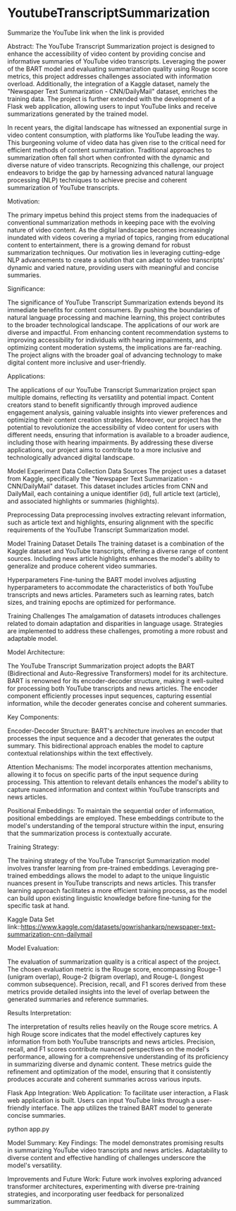 # YoutubeTranscriptSummarization
Summarize the YouTube link when the link is provided

Abstract:
The YouTube Transcript Summarization project is designed to enhance the accessibility of video content by providing concise and informative summaries of YouTube video transcripts. Leveraging the power of the BART model and evaluating summarization quality using Rouge score metrics, this project addresses challenges associated with information overload. Additionally, the integration of a Kaggle dataset, namely the "Newspaper Text Summarization - CNN/DailyMail" dataset, enriches the training data. The project is further extended with the development of a Flask web application, allowing users to input YouTube links and receive summarizations generated by the trained model.

In recent years, the digital landscape has witnessed an exponential surge in video content consumption, with platforms like YouTube leading the way. This burgeoning volume of video data has given rise to the critical need for efficient methods of content summarization. Traditional approaches to summarization often fall short when confronted with the dynamic and diverse nature of video transcripts. Recognizing this challenge, our project endeavors to bridge the gap by harnessing advanced natural language processing (NLP) techniques to achieve precise and coherent summarization of YouTube transcripts.

Motivation:

The primary impetus behind this project stems from the inadequacies of conventional summarization methods in keeping pace with the evolving nature of video content. As the digital landscape becomes increasingly inundated with videos covering a myriad of topics, ranging from educational content to entertainment, there is a growing demand for robust summarization techniques. Our motivation lies in leveraging cutting-edge NLP advancements to create a solution that can adapt to video transcripts' dynamic and varied nature, providing users with meaningful and concise summaries.

Significance:

The significance of YouTube Transcript Summarization extends beyond its immediate benefits for content consumers. By pushing the boundaries of natural language processing and machine learning, this project contributes to the broader technological landscape. The applications of our work are diverse and impactful. From enhancing content recommendation systems to improving accessibility for individuals with hearing impairments, and optimizing content moderation systems, the implications are far-reaching. The project aligns with the broader goal of advancing technology to make digital content more inclusive and user-friendly.

Applications:

The applications of our YouTube Transcript Summarization project span multiple domains, reflecting its versatility and potential impact. Content creators stand to benefit significantly through improved audience engagement analysis, gaining valuable insights into viewer preferences and optimizing their content creation strategies. Moreover, our project has the potential to revolutionize the accessibility of video content for users with different needs, ensuring that information is available to a broader audience, including those with hearing impairments. By addressing these diverse applications, our project aims to contribute to a more inclusive and technologically advanced digital landscape.


Model Experiment
Data Collection
Data Sources
The project uses a dataset from Kaggle, specifically the "Newspaper Text Summarization - CNN/DailyMail" dataset. This dataset includes articles from CNN and DailyMail, each containing a unique identifier (id), full article text (article), and associated highlights or summaries (highlights).

Preprocessing
Data preprocessing involves extracting relevant information, such as article text and highlights, ensuring alignment with the specific requirements of the YouTube Transcript Summarization model.

Model Training
Dataset Details
The training dataset is a combination of the Kaggle dataset and YouTube transcripts, offering a diverse range of content sources. Including news article highlights enhances the model's ability to generalize and produce coherent video summaries.

Hyperparameters
Fine-tuning the BART model involves adjusting hyperparameters to accommodate the characteristics of both YouTube transcripts and news articles. Parameters such as learning rates, batch sizes, and training epochs are optimized for performance.

Training Challenges
The amalgamation of datasets introduces challenges related to domain adaptation and disparities in language usage. Strategies are implemented to address these challenges, promoting a more robust and adaptable model.


Model Architecture:

The YouTube Transcript Summarization project adopts the BART (Bidirectional and Auto-Regressive Transformers) model for its architecture. BART is renowned for its encoder-decoder structure, making it well-suited for processing both YouTube transcripts and news articles. The encoder component efficiently processes input sequences, capturing essential information, while the decoder generates concise and coherent summaries.

Key Components:

Encoder-Decoder Structure: BART's architecture involves an encoder that processes the input sequence and a decoder that generates the output summary. This bidirectional approach enables the model to capture contextual relationships within the text effectively.

Attention Mechanisms: The model incorporates attention mechanisms, allowing it to focus on specific parts of the input sequence during processing. This attention to relevant details enhances the model's ability to capture nuanced information and context within YouTube transcripts and news articles.

Positional Embeddings: To maintain the sequential order of information, positional embeddings are employed. These embeddings contribute to the model's understanding of the temporal structure within the input, ensuring that the summarization process is contextually accurate.

Training Strategy:

The training strategy of the YouTube Transcript Summarization model involves transfer learning from pre-trained embeddings. Leveraging pre-trained embeddings allows the model to adapt to the unique linguistic nuances present in YouTube transcripts and news articles. This transfer learning approach facilitates a more efficient training process, as the model can build upon existing linguistic knowledge before fine-tuning for the specific task at hand.

Kaggle Data Set link::https://www.kaggle.com/datasets/gowrishankarp/newspaper-text-summarization-cnn-dailymail


Model Evaluation:

The evaluation of summarization quality is a critical aspect of the project. The chosen evaluation metric is the Rouge score, encompassing Rouge-1 (unigram overlap), Rouge-2 (bigram overlap), and Rouge-L (longest common subsequence). Precision, recall, and F1 scores derived from these metrics provide detailed insights into the level of overlap between the generated summaries and reference summaries.

Results Interpretation:

The interpretation of results relies heavily on the Rouge score metrics. A high Rouge score indicates that the model effectively captures key information from both YouTube transcripts and news articles. Precision, recall, and F1 scores contribute nuanced perspectives on the model's performance, allowing for a comprehensive understanding of its proficiency in summarizing diverse and dynamic content. These metrics guide the refinement and optimization of the model, ensuring that it consistently produces accurate and coherent summaries across various inputs.


Flask App Integration:
Web Application:
To facilitate user interaction, a Flask web application is built. Users can input YouTube links through a user-friendly interface. The app utilizes the trained BART model to generate concise summaries.

python app.py

Model Summary:
Key Findings:
The model demonstrates promising results in summarizing YouTube video transcripts and news articles. Adaptability to diverse content and effective handling of challenges underscore the model's versatility.

Improvements and Future Work:
Future work involves exploring advanced transformer architectures, experimenting with diverse pre-training strategies, and incorporating user feedback for personalized summarization.





